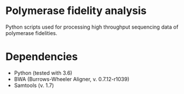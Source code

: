# Polymerase fidelity analysis
Python scripts used for processing high throughput sequencing data of polymerase fidelities.


# Dependencies

- Python (tested with 3.6)
- BWA (Burrows-Wheeler Aligner, v. 0.7.12-r1039)
- Samtools (v. 1.7)
